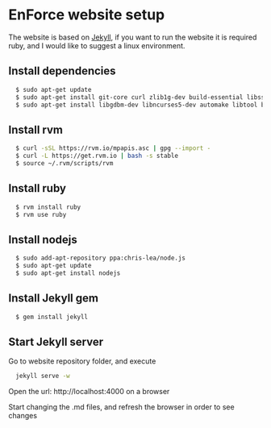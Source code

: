 # EnForce website setup

The website is based on [Jekyll](http://jekyllrb.com/docs/quickstart/), if you want to run the website it is required ruby, and I would like to suggest a linux environment.

## Install dependencies
``` bash
  $ sudo apt-get update
  $ sudo apt-get install git-core curl zlib1g-dev build-essential libssl-dev libreadline-dev libyaml-dev libsqlite3-dev sqlite3 libxml2-dev libxslt1-dev libcurl4-openssl-dev python-software-properties libffi-dev
  $ sudo apt-get install libgdbm-dev libncurses5-dev automake libtool bison libffi-dev
```

## Install rvm
``` bash  
  $ curl -sSL https://rvm.io/mpapis.asc | gpg --import -
  $ curl -L https://get.rvm.io | bash -s stable
  $ source ~/.rvm/scripts/rvm
```

## Install ruby
``` bash
  $ rvm install ruby
  $ rvm use ruby
```

## Install nodejs
``` bash
  $ sudo add-apt-repository ppa:chris-lea/node.js
  $ sudo apt-get update
  $ sudo apt-get install nodejs
```

## Install Jekyll gem
``` bash
  $ gem install jekyll
```

## Start Jekyll server
Go to website repository folder, and execute
``` bash
  jekyll serve -w
```
Open the url: http://localhost:4000 on a browser

Start changing the .md files, and refresh the browser in order to see changes

